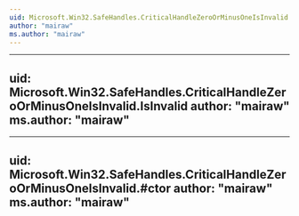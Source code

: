 ```yaml
---
uid: Microsoft.Win32.SafeHandles.CriticalHandleZeroOrMinusOneIsInvalid
author: "mairaw"
ms.author: "mairaw"
---
```


---
uid: Microsoft.Win32.SafeHandles.CriticalHandleZeroOrMinusOneIsInvalid.IsInvalid
author: "mairaw"
ms.author: "mairaw"
---

---
uid: Microsoft.Win32.SafeHandles.CriticalHandleZeroOrMinusOneIsInvalid.#ctor
author: "mairaw"
ms.author: "mairaw"
---
